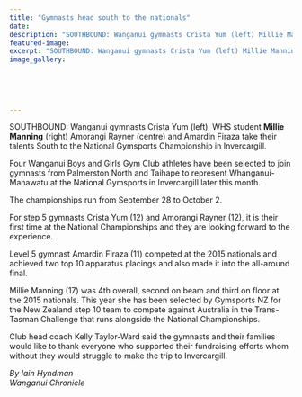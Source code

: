 ```yaml
---
title: "Gymnasts head south to the nationals"
date: 
description: "SOUTHBOUND: Wanganui gymnasts Crista Yum (left) Millie Manning (right) Amorangi Rayner (centre) and Amardin Firaza take their talents South to the National Gymsports Championship in Invercargill."
featured-image: 
excerpt: "SOUTHBOUND: Wanganui gymnasts Crista Yum (left) Millie Manning (right) Amorangi Rayner (centre) and Amardin Firaza take their talents South to the National Gymsports Championship in Invercargill."
image_gallery:
	
	
	
	
	
---
```


<p><span>SOUTHBOUND: Wanganui gymnasts Crista Yum (left), WHS student&nbsp;<strong>Millie Manning</strong> (right) Amorangi Rayner (centre) and Amardin Firaza take their talents South to the National Gymsports Championship in Invercargill.</span></p>
<p>Four Wanganui Boys and Girls Gym Club athletes have been selected to join gymnasts from Palmerston North and Taihape to represent Whanganui-Manawatu at the National Gymsports in Invercargill later this month.</p>
<p>The championships run from September 28 to October 2.</p>
<p>For step 5 gymnasts Crista Yum (12) and Amorangi Rayner (12), it is their first time at the National Championships and they are looking forward to the experience.</p>
<p>Level 5 gymnast Amardin Firaza (11) competed at the 2015 nationals and achieved two top 10 apparatus placings and also made it into the all-around final.</p>
<p>Millie Manning (17) was 4th overall, second on beam and third on floor at the 2015 nationals. This year she has been selected by Gymsports NZ for the New Zealand step 10 team to compete against Australia in the Trans-Tasman Challenge that runs alongside the National Championships.</p>
<p>Club head coach Kelly Taylor-Ward said the gymnasts and their families would like to thank everyone who supported their fundraising efforts whom without they would struggle to make the trip to Invercargill.</p>
<p><em>By Iain Hyndman<br />Wanganui Chronicle</em></p>

